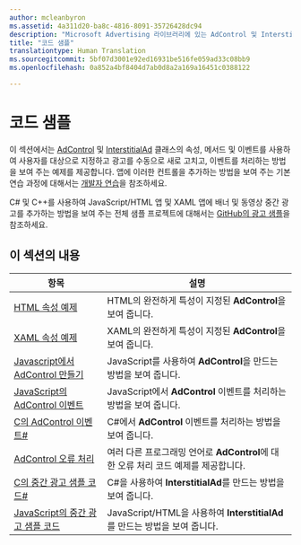 ```yaml
---
author: mcleanbyron
ms.assetid: 4a311d20-ba8c-4816-8091-35726428dc94
description: "Microsoft Advertising 라이브러리에 있는 AdControl 및 InterstitialAd 클래스의 속성, 메서드 및 이벤트를 사용하는 방법을 보여 주는 추가 예제를 가져오세요."
title: "코드 샘플"
translationtype: Human Translation
ms.sourcegitcommit: 5bf07d3001e92ed16931be516fe059ad33c08bb9
ms.openlocfilehash: 0a852a4bf8404d7ab0d8a2a169a16451c0388122

---
```


# 코드 샘플




이 섹션에서는 [AdControl](https://msdn.microsoft.com/library/windows/apps/microsoft.advertising.winrt.ui.adcontrol.aspx) 및 [InterstitialAd](https://msdn.microsoft.com/library/windows/apps/microsoft.advertising.winrt.ui.interstitialad.aspx) 클래스의 속성, 메서드 및 이벤트를 사용하여 사용자를 대상으로 지정하고 광고를 수동으로 새로 고치고, 이벤트를 처리하는 방법을 보여 주는 예제를 제공합니다. 앱에 이러한 컨트롤을 추가하는 방법을 보여 주는 기본 연습 과정에 대해서는 [개발자 연습](developer-walkthroughs.md)을 참조하세요.

C# 및 C++를 사용하여 JavaScript/HTML 앱 및 XAML 앱에 배너 및 동영상 중간 광고를 추가하는 방법을 보여 주는 전체 샘플 프로젝트에 대해서는 [GitHub의 광고 샘플](http://aka.ms/githubads)을 참조하세요.

## 이 섹션의 내용

|  항목    | 설명 |               
|----------|-------|
| [HTML 속성 예제](html-properties-example.md)     | HTML의 완전하게 특성이 지정된 **AdControl**을 보여 줍니다.        |
| [XAML 속성 예제](xaml-properties-example.md)     | XAML의 완전하게 특성이 지정된 **AdControl**을 보여 줍니다.        |
| [Javascript에서 AdControl 만들기](create-an-adcontrol-in-javascript.md)     | JavaScript를 사용하여 **AdControl**을 만드는 방법을 보여 줍니다.        |
| [JavaScript의 AdControl 이벤트](adcontrol-events-in-javascript.md)     | JavaScript에서 **AdControl** 이벤트를 처리하는 방법을 보여 줍니다.       |
| [C의 AdControl 이벤트#](adcontrol-events-in-c.md)     | C#에서 **AdControl** 이벤트를 처리하는 방법을 보여 줍니다.       |
| [AdControl 오류 처리](adcontrol-error-handling.md)     | 여러 다른 프로그래밍 언어로 **AdControl**에 대한 오류 처리 코드 예제를 제공합니다.        |
| [C의 중간 광고 샘플 코드#](interstitial-ad-sample-code-in-c.md)   | C#을 사용하여 <strong>InterstitialAd</strong>를 만드는 방법을 보여 줍니다.        |
| [JavaScript의 중간 광고 샘플 코드](interstitial-ad-sample-code-in-javascript.md)       | JavaScript/HTML을 사용하여 <strong>InterstitialAd</strong>를 만드는 방법을 보여 줍니다.        |



 

 

 



<!--HONumber=Aug16_HO3-->


